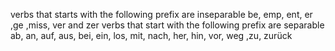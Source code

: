 verbs that starts with the following prefix are inseparable
be, emp, ent, er ,ge ,miss, ver and zer
verbs that start with the following prefix are separable
ab, an, auf, aus, bei, ein, los, mit, nach, her, hin, vor, weg ,zu, zurück
